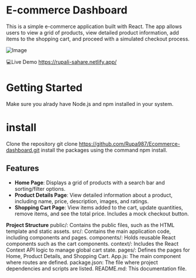 # E-commerce Dashboard

This is a simple e-commerce application built with React. The app allows users to view a grid of products, view detailed product information, add items to the shopping cart, and proceed with a simulated checkout process.

![Image](https://github.com/Rupa987/Ecommerce-dashboard/commit/0e674cca583faf66c8e9221b0cd8509b5cb07f05)

💻Live Demo
https://rupali-sahare.netlify.app/

# Getting Started
Make sure you alrady have Node.js and npm installed in your system.

# install
Clone the repository
git clone https://github.com/Rupa987/Ecommerce-dashboard.git
install the packages using the command npm install.

## Features
- **Home Page**: Displays a grid of products with a search bar and sorting/filter options.
- **Product Details Page**: View detailed information about a product, including name, price, description, images, and ratings.
- **Shopping Cart Page**: View items added to the cart, update quantities, remove items, and see the total price. Includes a mock checkout button.
  
**Project Structure**
public/: Contains the public files, such as the HTML template and static assets.
src/: Contains the main application code, including components and pages.
components/: Holds reusable React components such as the cart components.
context/: Includes the React Context API logic to manage global cart state.
pages/: Defines the pages for Home, Product Details, and Shopping Cart.
App.js: The main component where routes are defined.
package.json: The file where project dependencies and scripts are listed.
README.md: This documentation file.
